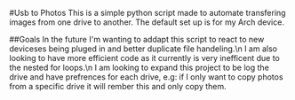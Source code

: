 #Usb to Photos 
This is a simple python script made to automate transfering images from one drive to another. The default set up is for my Arch device. 

##Goals
In the future I'm wanting to addapt this script to react to new deviceses being pluged in and better duplicate file handeling.\n I am also looking to have more efficient code as it currently is very inefficent due to the nested for loops.\n I am looking to expand this project to be log the drive and have prefrences for each drive, e.g: if I only want to copy photos from a specific drive it will rember this and only copy them.
